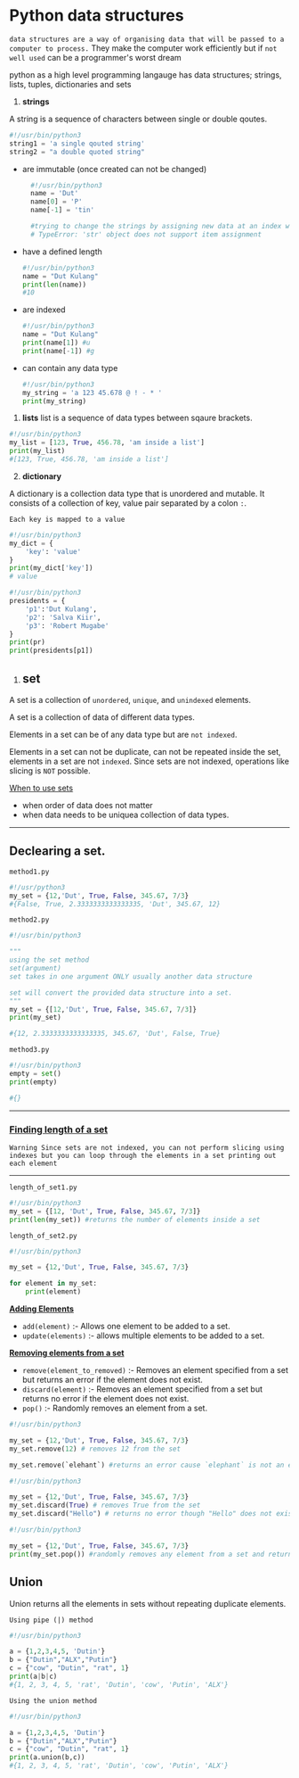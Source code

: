 # Python data structures

`data structures are a way of organising data that will be passed to a computer to process.` They make the computer work efficiently but if `not well used` can be a programmer's worst dream

python as a high level programming langauge has data structures; strings, lists, tuples, dictionaries and sets

1. **strings**

A string is a sequence of characters between single or double qoutes.

```py
#!/usr/bin/python3
string1 = 'a single qouted string'
string2 = "a double quoted string"
```
- are immutable (once created can not be changed)
  ```py
    #!/usr/bin/python3
    name = 'Dut'
    name[0] = 'P'
    name[-1] = 'tin'

    #trying to change the strings by assigning new data at an index will cause an error 
    # TypeError: 'str' object does not support item assignment
    ```
- have a defined length
     ```py
    #!/usr/bin/python3
    name = "Dut Kulang"
    print(len(name))
    #10
    ```
- are indexed
    ```py
    #!/usr/bin/python3
    name = "Dut Kulang"
    print(name[1]) #u
    print(name[-1]) #g
    ```
- can contain any data type
    ```py
    #!/usr/bin/python3
    my_string = 'a 123 45.678 @ ! - * '
    print(my_string)
 
    ```

1. **lists**
list is a sequence of data types between sqaure brackets.
```py
#!/usr/bin/python3
my_list = [123, True, 456.78, 'am inside a list']
print(my_list)
#[123, True, 456.78, 'am inside a list']
```

2. **dictionary**

A dictionary is a collection data type that is unordered and mutable. It consists of a collection of key, value pair separated by a colon `:`.

`Each key is mapped to a value`

```py
#!/usr/bin/python3
my_dict = {
    'key': 'value'
}
print(my_dict['key'])
# value
```

```py
#!/usr/bin/python3
presidents = {
    'p1':'Dut Kulang',
    'p2': 'Salva Kiir',
    'p3': 'Robert Mugabe'
}
print(pr)
print(presidents[p1])

```

1. ## **set**

A set is a collection of `unordered`, `unique`, and `unindexed` elements.

A set is a collection of data of different data types.

Elements in a set can be of any data type but are `not indexed`.

Elements in a set can not be duplicate, can not be repeated inside the set, elements in a set are not `indexed`. Since sets are not indexed, operations like slicing is `NOT` possible.


<ins>When to use sets</ins>
- when order of data does not matter
- when data needs to be uniquea collection of data types.

<hr>

## Declearing a set.

`method1.py`

```py
#!/usr/python3
my_set = {12,'Dut', True, False, 345.67, 7/3}
#{False, True, 2.3333333333333335, 'Dut', 345.67, 12}
```

`method2.py`

```py
#!/usr/bin/python3

"""
using the set method
set(argument)
set takes in one argument ONLY usually another data structure

set will convert the provided data structure into a set. 
"""
my_set = {[12,'Dut', True, False, 345.67, 7/3]}
print(my_set)

#{12, 2.3333333333333335, 345.67, 'Dut', False, True}
```
`method3.py`

```py
#!/usr/bin/python3
empty = set()
print(empty)

#{}
```
<hr>

### <ins>Finding length  of a set

`Warning Since sets are not indexed, you can not perform slicing using indexes but you can loop through the elements in a set printing out each element`
<hr>

`length_of_set1.py`
```py
#!/usr/bin/python3
my_set = {[12, 'Dut', True, False, 345.67, 7/3]}
print(len(my_set)) #returns the number of elements inside a set
```

`length_of_set2.py`
```py
#!/usr/bin/python3

my_set = {12,'Dut', True, False, 345.67, 7/3}

for element in my_set:
    print(element)
```

<ins>**Adding Elements**

- `add(element)` :- Allows one element to be added to a set.
- `update(elements)` :- allows multiple elements to be added to a set.

<ins>**Removing elements from a set**

- `remove(element_to_removed)` :- Removes an element specified from a set but returns an error if the element does not exist.
- `discard(element)` :- Removes an element specified from a set but returns no error if the element does not exist.
- `pop()` :- Randomly removes an element from a set.

```py
#!/usr/bin/python3

my_set = {12,'Dut', True, False, 345.67, 7/3}
my_set.remove(12) # removes 12 from the set

my_set.remove(`elehant`) #returns an error cause `elephant` is not an element in the set
```

```py
#!/usr/bin/python3

my_set = {12,'Dut', True, False, 345.67, 7/3}
my_set.discard(True) # removes True from the set
my_set.discard("Hello") # returns no error though "Hello" does not exist
```

```py
#!/usr/bin/python3

my_set = {12,'Dut', True, False, 345.67, 7/3}
print(my_set.pop()) #randomly removes any element from a set and returns the deleted element
```

## **Union**
Union returns all the elements in sets without repeating duplicate elements.

`Using pipe (|) method`
```py
#!/usr/bin/python3

a = {1,2,3,4,5, 'Dutin'}
b = {"Dutin","ALX","Putin"}
c = {"cow", "Dutin", "rat", 1}
print(a|b|c) 
#{1, 2, 3, 4, 5, 'rat', 'Dutin', 'cow', 'Putin', 'ALX'}
```

`Using the union method`
```py
#!/usr/bin/python3

a = {1,2,3,4,5, 'Dutin'}
b = {"Dutin","ALX","Putin"}
c = {"cow", "Dutin", "rat", 1}
print(a.union(b,c))
#{1, 2, 3, 4, 5, 'rat', 'Dutin', 'cow', 'Putin', 'ALX'}
```
